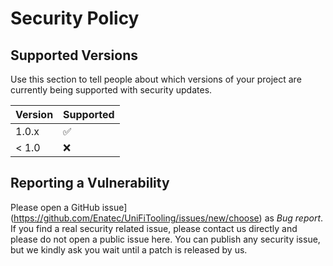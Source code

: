 # Security Policy

## Supported Versions

Use this section to tell people about which versions of your project are
currently being supported with security updates.

| Version | Supported          |
| ------- | ------------------ |
| 1.0.x   | :white_check_mark: |
| < 1.0   | :x:                |

## Reporting a Vulnerability

Please open a GitHub issue](https://github.com/Enatec/UniFiTooling/issues/new/choose) as *Bug report*.
If you find a real security related issue, please contact us directly and please do not open a public issue here.
You can publish any security issue, but we kindly ask you wait until a patch is released by us.
